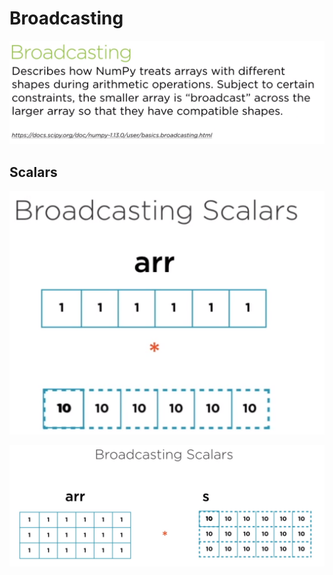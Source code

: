# Broadcasting

![Broadcasting](https://raw.githubusercontent.com/2018-B-GR1-Python/python/master/broadcasting.PNG "Broadcasting")

## Scalars

![Broadcasting Scalars](https://raw.githubusercontent.com/2018-B-GR1-Python/python/master/broadcasting_scalars.PNG "Broadcasting Scalars")

![Broadcasting Scalars](https://raw.githubusercontent.com/2018-B-GR1-Python/python/master/broadcasting_scalars_2.PNG "Broadcasting Scalars")



